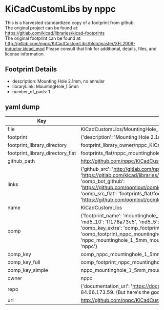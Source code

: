 # KiCadCustomLibs by nppc  
This is a harvested standardized copy of a footprint from github.  
The original project can be found at:  
https://gitlab.com/kicad/libraries/kicad-footprints  
The original footprint can be found at:
http://gitlab.com/nppc/KiCadCustomLibs/blob/master/XFL2006-inductor.kicad_mod
Please consult that link for additional, details, files, and license information.  
## Footprint Details
* description: Mounting Hole 2.1mm, no annular  
* libraryLink: MountingHole_1.5mm  
* number_of_pads: 1  
## yaml dump  
| Key | Value |  
| --- | --- |  
| file | KiCadCustomLibs/MountingHole_1.5mm.kicad_mod |  
| footprint | {'description': 'Mounting Hole 2.1mm, no annular', 'libraryLink': 'MountingHole_1.5mm', 'number_of_pads': 1} |  
| footprint_library_directory | footprint_library_owner/nppc_KiCadCustomLibs |  
| footprint_library_directory_flat | footprints_flat/nppc_mountinghole_1_5mm_mountinghole_1_5mm/working |  
| github_path | http://github.com/nppc/KiCadCustomLibs/blob/master/MountingHole_1.5mm.kicad_mod |  
| links | {'github_src': 'http://gitlab.com/nppc/KiCadCustomLibs/blob/master/XFL2006-inductor.kicad_mod', 'github_src_repo': 'https://gitlab.com/kicad/libraries/kicad-footprints', 'oomp_bot': 'footprints/nppc_mountinghole_1_5mm_mountinghole_1_5mm/working', 'oomp_bot_github': 'https://github.com/oomlout/oomlout_oomp_footprint_bot/tree/main/footprints/nppc_mountinghole_1_5mm_mountinghole_1_5mm/working', 'oomp_src_flat': 'footprints_flat/footprints_flat/nppc_mountinghole_1_5mm_mountinghole_1_5mm/working', 'oomp_src_flat_github': 'https://github.com/oomlout/oomlout_oomp_footprint_src/tree/main/footprints_flat/nppc_mountinghole_1_5mm_mountinghole_1_5mm/working'} |  
| name | KiCadCustomLibs |  
| oomp | {'footprint_name': 'mountinghole_1_5mm', 'library_name': 'mountinghole_1_5mm_kicad_mod', 'md5': 'ff178a73c50680d551cb42e4a8aaafc1', 'md5_10': 'ff178a73c5', 'md5_5': 'ff178', 'md5_6': 'ff178a', 'oomp_key': 'oomp_nppc_mountinghole_1_5mm_mountinghole_1_5mm', 'oomp_key_extra': 'oomp_footprint_nppc_mountinghole_1_5mm_mountinghole_1_5mm', 'oomp_key_full': 'oomp_footprint_nppc_mountinghole_1_5mm_mountinghole_1_5mm_ff178a', 'oomp_key_simple': 'nppc_mountinghole_1_5mm_mountinghole_1_5mm', 'original_filename': 'KiCadCustomLibs/MountingHole_1.5mm.kicad_mod', 'owner_name': 'nppc'} |  
| oomp_key | oomp_nppc_mountinghole_1_5mm_mountinghole_1_5mm |  
| oomp_key_full | oomp_footprint_nppc_mountinghole_1_5mm_mountinghole_1_5mm |  
| oomp_key_simple | nppc_mountinghole_1_5mm_mountinghole_1_5mm |  
| owner | nppc |  
| repo | {'documentation_url': 'https://docs.github.com/rest/overview/resources-in-the-rest-api#rate-limiting', 'message': "API rate limit exceeded for 84.66.173.59. (But here's the good news: Authenticated requests get a higher rate limit. Check out the documentation for more details.)"} |  
| url | http://github.com/nppc/KiCadCustomLibs |  

